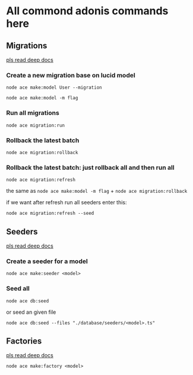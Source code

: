 # All commond adonis commands here

## Migrations

[pls read deep docs](https://docs.adonisjs.com/guides/database/migrations)

### Create a new migration base on lucid model

`node ace make:model User --migration`

`node ace make:model -m flag`

### Run all migrations

`node ace migration:run`

### Rollback the latest batch

`node ace migration:rollback`

### Rollback the latest batch: just rollback all and then run all

`node ace migration:refresh`

the same as `node ace make:model -m flag` + `node ace migration:rollback`

if we want after refresh run all seeders enter this:

`node ace migration:refresh --seed`

## Seeders

[pls read deep docs](https://docs.adonisjs.com/guides/database/seeders)

### Create a seeder for a model

`node ace make:seeder <model>`

### Seed all

`node ace db:seed`

or seed an given file

`node ace db:seed --files "./database/seeders/<model>.ts"`

## Factories

[pls read deep docs](https://docs.adonisjs.com/guides/models/factories)

`node ace make:factory <model>`
